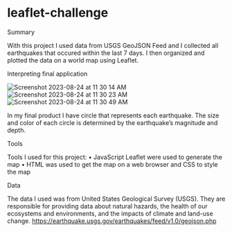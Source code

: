# leaflet-challenge

Summary 

With this project I used data from USGS GeoJSON Feed and I collected all earthquakes that occured within the last 7 days. I then organized and plotted the data on a world map using Leaflet. 


Interpreting final application 

![Screenshot 2023-08-24 at 11 30 14 AM](https://github.com/alexxisrangel/leaflet-challenge/assets/129305054/d0b29193-2ad3-4fe0-a0a8-8d99a722067f)
![Screenshot 2023-08-24 at 11 30 23 AM](https://github.com/alexxisrangel/leaflet-challenge/assets/129305054/29ed8bdd-5f21-47cf-8e43-0299cc299a15)
![Screenshot 2023-08-24 at 11 30 49 AM](https://github.com/alexxisrangel/leaflet-challenge/assets/129305054/484d7692-e538-4099-8a1a-e55270379877)

In my final product I have circle that represents each earthquake. The size and color of each circle is determined by the earthquake’s magnitude and depth. 

Tools 

Tools I used for this project: 
•	JavaScript Leaflet were used to generate the map
•	HTML was used to get the map on a web browser and CSS to style the map 
 

Data
 
The data I used was from United States Geological Survey (USGS). They are responsible for providing data about natural hazards, the health of our ecosystems and environments, and the impacts of climate and land-use change. https://earthquake.usgs.gov/earthquakes/feed/v1.0/geojson.php



